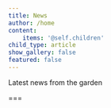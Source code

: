 ```yaml
---
title: News
author: /home
content:
    items: '@self.children'
child_type: article
show_gallery: false
featured: false
---
```


Latest news from the garden

===
